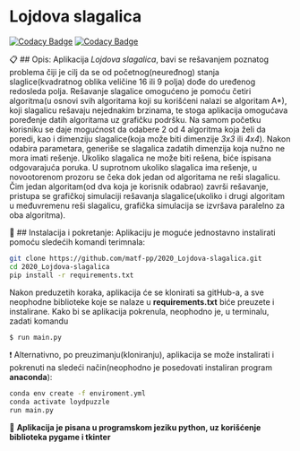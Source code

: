 # Lojdova slagalica

[![Codacy Badge](https://api.codacy.com/project/badge/Grade/ef68343b3be3489ca58dea50fe2eb14a)](https://app.codacy.com/gh/matf-pp/2020_Lojdova-slagalica?utm_source=github.com&utm_medium=referral&utm_content=matf-pp/2020_Lojdova-slagalica&utm_campaign=Badge_Grade_Dashboard)
[![Codacy Badge](https://api.codacy.com/project/badge/Grade/ef68343b3be3489ca58dea50fe2eb14a)](https://app.codacy.com/gh/matf-pp/2020_Lojdova-slagalica?utm_source=github.com&utm_medium=referral&utm_content=matf-pp/2020_Lojdova-slagalica&utm_campaign=Badge_Grade_Dashboard)

:clipboard: ## Opis:
Aplikacija _Lojdova slagalica_, bavi se rešavanjem poznatog problema čiji je cilj da se od početnog(neuređnog) stanja slaglice(kvadratnog oblika veličine 16 ili 9 polja) dođe do uređenog redosleda polja. Rešavanje slagalice omogućeno je pomoću četiri algoritma(u osnovi svih algoritama koji su korišćeni nalazi se algoritam A*), koji slagalicu rešavaju nejednakim brzinama, te stoga aplikacija omogućava poređenje datih algoritama uz grafičku podršku. Na samom početku korisniku se daje mogućnost da odabere 2 od 4 algoritma koja želi da poredi, kao i dimenziju slagalice(koja može biti dimenzije _3x3_ ili _4x4_). Nakon odabira parametara, generiše se slagalica zadatih dimenzija koja nužno ne mora imati rešenje. Ukoliko slagalica ne može biti rešena, biće ispisana odgovarajuća poruka. U suprotnom ukoliko slagalica ima rešenje, u novootorenom prozoru se čeka dok jedan od algoritama ne reši slagalicu. Čim jedan algoritam(od dva koja je korisnik odabrao) završi rešavanje, pristupa se grafičkoj simulaciji rešavanja slagalice(ukoliko i drugi algoritam u međuvremenu reši slagalicu, grafička simulacija se izvršava paralelno za oba algoritma).

:hammer: ## Instalacija i pokretanje:
Aplikaciju je moguće jednostavno instalirati pomoću sledećih komandi terimnala:
```sh
git clone https://github.com/matf-pp/2020_Lojdova-slagalica.git
cd 2020_Lojdova-slagalica
pip install -r requirements.txt
```
Nakon preduzetih koraka, aplikacija će se klonirati sa gitHub-a, a sve neophodne biblioteke koje se nalaze u **requirements.txt** biće preuzete i instalirane. Kako bi se aplikacija pokrenula, neophodno je, u terminalu, zadati komandu
```sh
$ run main.py
```

:heavy_exclamation_mark: Alternativno, po preuzimanju(kloniranju), aplikacija se može instalirati i pokrenuti na sledeći način(neophodno je posedovati instaliran program **anaconda**):
```sh
conda env create -f enviroment.yml
conda activate loydpuzzle
run main.py
```

:open_file_folder: **Aplikacija je pisana u programskom jeziku python, uz korišćenje biblioteka pygame i tkinter**